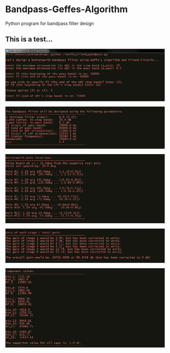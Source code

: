 # Bandpass-Geffes-Algorithm
Python program for bandpass filter design


## This is a test...

[![solarized dualmode](https://github.com/freq0ut/Bandpass-Geffes-Algorithm/blob/master/Pics/geffe_image1.png)](#features)

[![solarized dualmode](https://github.com/freq0ut/Bandpass-Geffes-Algorithm/blob/master/Pics/geffe_image2.png)](#features)

[![solarized dualmode](https://github.com/freq0ut/Bandpass-Geffes-Algorithm/blob/master/Pics/geffe_image3.png)](#features)

[![solarized dualmode](https://github.com/freq0ut/Bandpass-Geffes-Algorithm/blob/master/Pics/geffe_image4.png)](#features)

[![solarized dualmode](https://github.com/freq0ut/Bandpass-Geffes-Algorithm/blob/master/Pics/geffe_image5.png)](#features)
